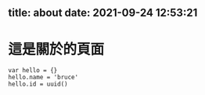 title: about
date: 2021-09-24 12:53:21
---
# 這是關於的頁面
```
var hello = {}
hello.name = 'bruce'
hello.id = uuid()
```